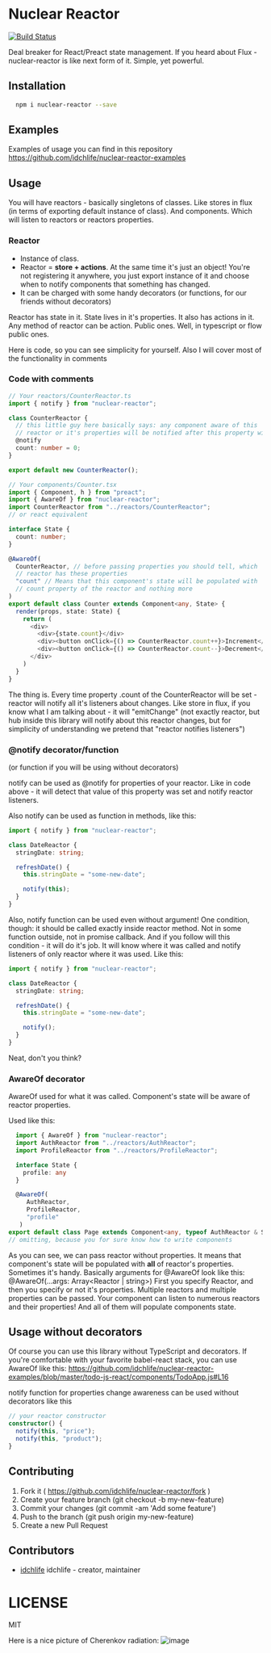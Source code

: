 # Nuclear Reactor

[![Build Status](https://travis-ci.org/idchlife/nuclear-reactor.svg?branch=master)](https://travis-ci.org/idchlife/nuclear-reactor)

Deal breaker for React/Preact state management. If you heard about Flux - nuclear-reactor is like next form of it.
Simple, yet powerful.

## Installation

```bash
  npm i nuclear-reactor --save
```

## Examples

Examples of usage you can find in this repository
https://github.com/idchlife/nuclear-reactor-examples

## Usage

You will have reactors - basically singletons of classes. Like stores in flux (in terms of exporting default instance of class). And components. Which will listen to reactors or reactors properties.

### Reactor

- Instance of class.
- Reactor = **store + actions**. At the same time it's just an object! You're not registering it anywhere, you just export instance of it and choose when to notify components that something has changed.
- It can be charged with some handy decorators (or functions, for our friends without decorators)

Reactor has state in it. State lives in it's properties.
It also has actions in it. Any method of reactor can be action. Public ones. Well, in typescript or flow public ones.

Here is code, so you can see simplicity for yourself.
Also I will cover most of the functionality in comments

### Code with comments

```typescript
// Your reactors/CounterReactor.ts
import { notify } from "nuclear-reactor";

class CounterReactor {
  // this little guy here basically says: any component aware of this
  // reactor or it's properties will be notified after this property will be changed
  @notify
  count: number = 0;
}

export default new CounterReactor();
```

```typescript
// Your components/Counter.tsx
import { Component, h } from "preact";
import { AwareOf } from "nuclear-reactor";
import CounterReactor from "../reactors/CounterReactor";
// or react equivalent

interface State {
  count: number;
}

@AwareOf(
  CounterReactor, // before passing properties you should tell, which
  // reactor has these properties
  "count" // Means that this component's state will be populated with
  // count property of the reactor and nothing more
)
export default class Counter extends Component<any, State> {
  render(props, state: State) {
    return (
      <div>
        <div>{state.count}</div>
        <div><button onClick={() => CounterReactor.count++}>Increment</button></div>
        <div><button onClick={() => CounterReactor.count--}>Decrement</button></div>
      </div>
    )
  }
}
```

The thing is. Every time property .count of the CounterReactor will be set - reactor
will notify all it's listeners about changes. Like store in flux, if you know what I am talking about - it will "emitChange" (not exactly reactor, but hub inside this library will notify about this reactor changes, but for simplicity of understanding we pretend that "reactor notifies listeners")


### @notify decorator/function

 (or function if you will be using without decorators)

notify can be used as @notify for properties of your reactor. Like in code above - it will detect that value of this property was set and notify reactor listeners.

Also notify can be used as function in methods, like this:

```typescript
import { notify } from "nuclear-reactor";

class DateReactor {
  stringDate: string;

  refreshDate() {
    this.stringDate = "some-new-date";

    notify(this);
  }
}
```

Also, notify function can be used even without argument!
One condition, though: it should be called exactly inside reactor method. Not in some function outside, not in promise callback.
And if you follow will this condition - it will do it's job. It will know where it was called and notify listeners
of only reactor where it was used. Like this:

```typescript
import { notify } from "nuclear-reactor";

class DateReactor {
  stringDate: string;

  refreshDate() {
    this.stringDate = "some-new-date";

    notify();
  }
}
```

Neat, don't you think?

### AwareOf decorator

AwareOf used for what it was called. Component's state will be aware of reactor properties.

Used like this:

```typescript
  import { AwareOf } from "nuclear-reactor";
  import AuthReactor from "../reactors/AuthReactor";
  import ProfileReactor from "../reactors/ProfileReactor";

  interface State {
    profile: any
  }

  @AwareOf(
     AuthReactor,
     ProfileReactor,
     "profile"
   )
export default class Page extends Component<any, typeof AuthReactor & State> {
// omitting, because you for sure know how to write components
```

As you can see, we can pass reactor without properties. It means that component's state will be populated with **all** of reactor's properties. Sometimes it's handy.
Basically arguments for @AwareOf look like this: @AwareOf(...args: Array<Reactor | string>)
First you specify Reactor, and then you specify or not it's properties. Multiple reactors and multiple properties can be passed. Your component can listen to numerous reactors and their properties! And all of them will populate components state.

## Usage without decorators

Of course you can use this library without TypeScript and decorators.
If you're comfortable with your favorite babel-react stack, you can use AwareOf like this:
https://github.com/idchlife/nuclear-reactor-examples/blob/master/todo-js-react/components/TodoApp.js#L16

notify function for properties change awareness can be used without decorators like this

```typescript
// your reactor constructor
constructor() {
  notify(this, "price");
  notify(this, "product");
}
```


## Contributing

1. Fork it ( https://github.com/idchlife/nuclear-reactor/fork )
2. Create your feature branch (git checkout -b my-new-feature)
3. Commit your changes (git commit -am 'Add some feature')
4. Push to the branch (git push origin my-new-feature)
5. Create a new Pull Request

## Contributors

- [idchlife](https://github.com/idchlife) idchlife - creator, maintainer

# LICENSE

MIT



Here is a nice picture of Cherenkov radiation:
![image](https://cloud.githubusercontent.com/assets/4563032/25785540/1b9ff1be-338c-11e7-9f60-87a764fdf7a1.png)